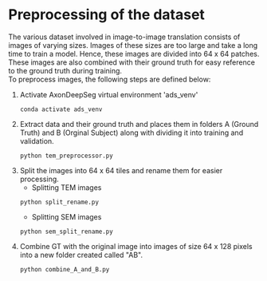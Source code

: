 # Preprocessing of the dataset
The various dataset involved in image-to-image translation consists of images of varying sizes. Images of these sizes are too large and take a long time to train a model. Hence, these images are divided into 64 x 64 patches. These images are also combined with their ground truth for easy reference to the ground truth during training.
</br>
To preprocess images, the following steps are defined below:
</br>
1. Activate AxonDeepSeg virtual environment 'ads_venv'
   ```
   conda activate ads_venv
   ```
2. Extract data and their ground truth and places them in folders A (Ground Truth) and B (Orginal Subject) along with dividing it into training and validation.
   ```
   python tem_preprocessor.py
   ```
3. Split the images into 64 x 64 tiles and rename them for easier processing.
   - Splitting TEM images
   ```
   python split_rename.py
   ```
   - Splitting SEM images
   ```
   python sem_split_rename.py
   ```
5. Combine GT with the original image into images of size 64 x 128 pixels into a new folder created called "AB".
   ```
   python combine_A_and_B.py
   ```
   
